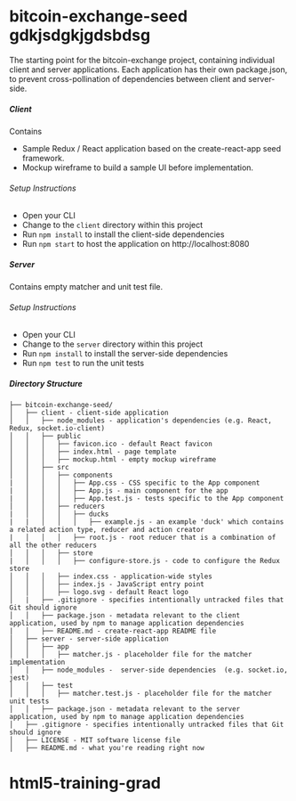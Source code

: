 # bitcoin-exchange-seed gdkjsdgkjgdsbdsg
The starting point for the bitcoin-exchange project, containing individual client and server applications.
Each application has their own package.json, to prevent cross-pollination of dependencies between client and server-side.

##### Client
Contains

* Sample Redux / React application based on the create-react-app seed framework.
* Mockup wireframe to build a sample UI before implementation.

###### Setup Instructions
* Open your CLI
* Change to the ```client``` directory within this project
* Run ```npm install``` to install the client-side dependencies
* Run ```npm start``` to host the application on http://localhost:8080

##### Server
Contains empty matcher and unit test file.

###### Setup Instructions
* Open your CLI
* Change to the ```server``` directory within this project
* Run ```npm install``` to install the server-side dependencies
* Run ```npm test``` to run the unit tests

##### Directory Structure
```
├── bitcoin-exchange-seed/
│   ├── client - client-side application
│   │   ├── node_modules - application's dependencies (e.g. React, Redux, socket.io-client)
│   │   ├── public
│   │   │   ├── favicon.ico - default React favicon
│   │   │   ├── index.html - page template
│   │   │   ├── mockup.html - empty mockup wireframe
│   │   ├── src
│   │   │   ├── components
|   │   │   │   ├── App.css - CSS specific to the App component
|   │   │   │   ├── App.js - main component for the app
|   │   │   │   ├── App.test.js - tests specific to the App component
│   │   │   ├── reducers
|   │   │   │   ├── ducks
|   |   │   │   │   ├── example.js - an example 'duck' which contains a related action type, reducer and action creator
|   │   │   │   ├── root.js - root reducer that is a combination of all the other reducers
│   │   │   ├── store
|   │   │   │   ├── configure-store.js - code to configure the Redux store
│   │   │   ├── index.css - application-wide styles
│   │   │   ├── index.js - JavaScript entry point
│   │   │   ├── logo.svg - default React logo
│   |   ├── .gitignore - specifies intentionally untracked files that Git should ignore
│   │   ├── package.json - metadata relevant to the client application, used by npm to manage application dependencies
|   │   ├── README.md - create-react-app README file
│   ├── server - server-side application
│   │   ├── app
│   │   │   ├── matcher.js - placeholder file for the matcher implementation
│   │   ├── node_modules -  server-side dependencies  (e.g. socket.io, jest)
│   │   ├── test
│   │   │   ├── matcher.test.js - placeholder file for the matcher unit tests
│   │   ├── package.json - metadata relevant to the server application, used by npm to manage application dependencies
│   ├── .gitignore - specifies intentionally untracked files that Git should ignore
│   ├── LICENSE - MIT software license file
│   ├── README.md - what you're reading right now
```
# html5-training-grad
